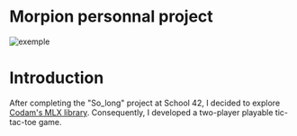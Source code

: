 # Morpion personnal project
![exemple](https://github.com/LBirlouet/morpion/assets/140268176/766e4f6b-5e31-456a-bfd7-7ef5c154b59c)

# Introduction

After completing the "So_long" project at School 42, I decided to explore [Codam's MLX library](https://github.com/codam-coding-college/MLX42). Consequently, I developed a two-player playable tic-tac-toe game.


